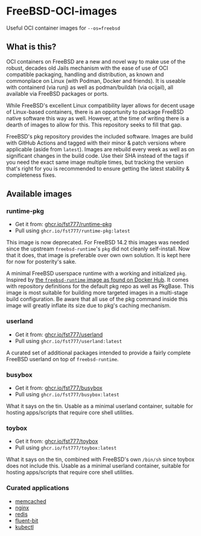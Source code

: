 # FreeBSD-OCI-images
Useful OCI container images for `--os=freebsd`

## What is this?
OCI containers on FreeBSD are a new and novel way to make use of the robust,
decades old Jails mechanism with the ease of use of OCI compatible packaging,
handling and distribution, as known and commonplace on Linux (with Podman,
Docker and friends). It is useable with containerd (via runj) as well as
podman/buildah (via ocijail), all available via FreeBSD packages or ports.

While FreeBSD's excellent Linux compatibility layer allows for decent usage of
Linux-based containers, there is an opportunity to package FreeBSD native
software this way as well. However, at the time of writing there is a dearth of
images to allow for this. This repository seeks to fill that gap.

FreeBSD's pkg repository provides the included software. Images are build with
GitHub Actions and tagged with their minor & patch versions where applicable
(aside from `latest`). Images are rebuild every week as well as on significant
changes in the build code. Use their SHA instead of the tags if you need the
exact same image multiple times, but tracking the version that's right for you
is recommended to ensure getting the latest stability & completeness fixes.

## Available images

### runtime-pkg
- Get it from: [ghcr.io/fst777/runtime-pkg](https://github.com/FST777/cayman/pkgs/container/runtime-pkg)
- Pull using `ghcr.io/fst777/runtime-pkg:latest`

This image is now deprecated. For FreeBSD 14.2 this images was needed since the
upstream `freebsd-runtime`'s `pkg` did not cleanly self-install. Now that it
does, that image is preferable over own own solution. It is kept here for now
for posterity's sake.

A minimal FreeBSD userspace runtime with a working and initialized `pkg`.
Inspired by [the `freebsd-runtime` image as found on Docker
Hub](https://hub.docker.com/r/freebsd/freebsd-runtime). It comes with
repository definitions for the default pkg repo as well as PkgBase. This image
is most suitable for building more targeted images in a multi-stage build
configuration. Be aware that all use of the pkg command inside this image will
greatly inflate its size due to pkg's caching mechanism.

### userland
- Get it from: [ghcr.io/fst777/userland](https://github.com/FST777/cayman/pkgs/container/userland)
- Pull using `ghcr.io/fst777/userland:latest`

A curated set of additional packages intended to provide a fairly complete
FreeBSD userland on top of `freebsd-runtime`.

### busybox
- Get it from: [ghcr.io/fst777/busybox](https://github.com/FST777/cayman/pkgs/container/busybox)
- Pull using `ghcr.io/fst777/busybox:latest`

What it says on the tin. Usable as a minimal userland container, suitable for
hosting apps/scripts that require core shell utilities.

### toybox
- Get it from: [ghcr.io/fst777/toybox](https://github.com/FST777/cayman/pkgs/container/toybox)
- Pull using `ghcr.io/fst777/toybox:latest`

What it says on the tin, combined with FreeBSD's own `/bin/sh` since toybox
does not include this. Usable as a minimal userland container, suitable for
hosting apps/scripts that require core shell utilities.

### Curated applications
- [memcached](containers/memcached/README.md)
- [nginx](containers/nginx/README.md)
- [redis](containers/redis/README.md)
- [fluent-bit](containers/fluent-bit/README.md)
- [kubectl](containers/kubectl/README.md)
